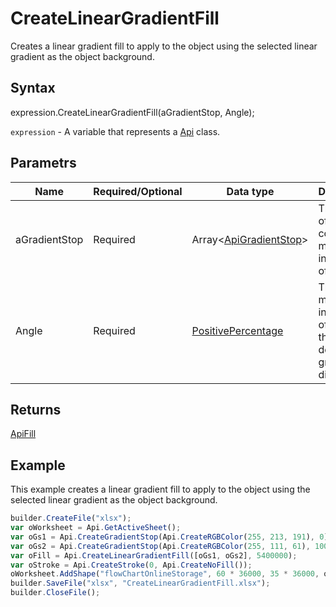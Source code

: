 # CreateLinearGradientFill

Creates a linear gradient fill to apply to the object using the selected linear gradient as the object background.

## Syntax

expression.CreateLinearGradientFill(aGradientStop, Angle);

`expression` - A variable that represents a [Api](../Api.md) class.

## Parametrs

| **Name** | **Required/Optional** | **Data type** | **Description** |
| ------------- | ------------- | ------------- | ------------- |
| aGradientStop | Required | Array<[ApiGradientStop](../../ApiGradientStop/ApiGradientStop.md)> | The array of gradient color stops measured in 1000th of percent. |
| Angle | Required | [PositivePercentage](../../../Enumerations/PositivePercentage.md) | The angle measured in 60000th of a degree that will define the gradient direction. |

## Returns

[ApiFill](../../ApiFill/ApiFill.md)

## Example

This example creates a linear gradient fill to apply to the object using the selected linear gradient as the object background.

```javascript
builder.CreateFile("xlsx");
var oWorksheet = Api.GetActiveSheet();
var oGs1 = Api.CreateGradientStop(Api.CreateRGBColor(255, 213, 191), 0);
var oGs2 = Api.CreateGradientStop(Api.CreateRGBColor(255, 111, 61), 100000);
var oFill = Api.CreateLinearGradientFill([oGs1, oGs2], 5400000);
var oStroke = Api.CreateStroke(0, Api.CreateNoFill());
oWorksheet.AddShape("flowChartOnlineStorage", 60 * 36000, 35 * 36000, oFill, oStroke, 0, 2 * 36000, 1, 3 * 36000);
builder.SaveFile("xlsx", "CreateLinearGradientFill.xlsx");
builder.CloseFile();
```